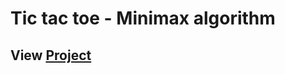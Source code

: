 # Tic tac toe - Minimax algorithm

## View [Project](http://beso9595.github.io/tic-tac-toe-minimax/)
